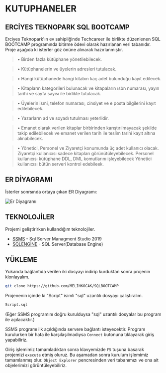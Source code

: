 # KUTUPHANELER
## ERCİYES TEKNOPARK SQL BOOTCAMP

Erciyes Teknopark'ın ev sahipliğinde Techcareer ile birlikte düzenlenen SQL BOOTCAMP programında bitirme ödevi olarak hazırlanan veri tabanıdır.
Proje aşağıda ki isterler göz önüne alınarak hazırlanmıştır.


> • Birden fazla kütüphane yönetilebilecek.

> • Kütüphanelerin ve üyelerin adresleri tutulacak.

> • Hangi kütüphanede hangi kitabın kaç adet bulunduğu kayıt edilecek.

> • Kitapların kategorileri bulunacak ve kitapaların ısbn numarası, yayın tarihi ve sayfa sayısı ile birlikte tutulacak.

> • Üyelerin ismi, telefon numarası, cinsiyet ve e posta bilgilerini kayıt edilebilecek.

> • Yazarların ad ve soyadı tutulması yeterlidir.

> • Emanet olarak verilen kitaplar birbirinden karıştırılmayacak şekilde takip edilebilecek ve emanet verilen tarih ile teslim tarihi kayıt altına alınabilecek.

> • Yönetici, Personel ve Ziyaretçi konumunda üç adet kullanıcı olacak.
	Ziyaretçi kullanıcısı sadece kitapları görünütüleyebilecek.
	Personel kullanıcısı kütüphane DDL, DML komutlarını işleyebilecek
	Yönetici kullanıcısı bütün serveri kontrol edebileek.

## ER DİYAGRAMI
İsterler sonrsında ortaya çıkan ER Diyagramı:

![Er Diyagramı](https://raw.githubusercontent.com/MELIHKOCAK/SQLBOOTCAMP/main/ER%20D%C4%B0YAGRAM.png)
## TEKNOLOJİLER

Projemi geliştirirken kullandığım teknolojiler.

- [SSMS] - Sql Server Managment Studio 2019
- [SQLENGİNE] - SQL Server(Database Engine)

## YÜKLEME

Yukarıda bağlantıda verilen iki dosyayı indirip kurduktan sonra projenin klonlayalım.

```sh
git clone https://github.com/MELIHKOCAK/SQLBOOTCAMP
```
Projenenin içinde ki "Script" isimli "sql" uzantılı dosyayı çalıştıralım.
```sh
Script.sql
```
(Eğer SSMS programını doğru kurulduysa "sql" uzantılı dosyalar bu program ile açılacaktır.)

SSMS programı ilk açıldığında servere bağlantı isteyecektir. Program kurulurken bir hata ile karşılaşılmadıysa ```Connect``` butonuna tıklayarak giriş yapabiliriz.

Giriş işlemimiz tamamladıktan sonra klavyemizde ```F5``` tuşuna basarak projemizi ```execute``` etmiş oluruz. Bu aşamadan sonra kurulum işlemimiz tamamlanmış olur. ```Object Explorer``` pencresinden veri tabanımızı ve ona ait objelerimizi görüntüleyebiliriz.


   [SSMS]: <https://learn.microsoft.com/en-us/sql/ssms/download-sql-server-management-studio-ssms?view=sql-server-ver16>
   [SQLENGİNE]: <https://www.microsoft.com/en-us/sql-server/sql-server-2019>

